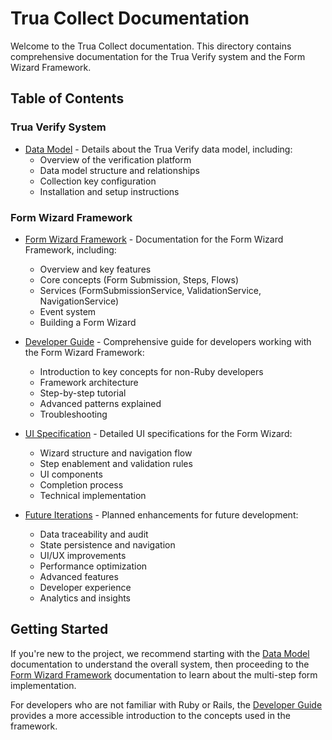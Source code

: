 # Trua Collect Documentation

Welcome to the Trua Collect documentation. This directory contains comprehensive documentation for the Trua Verify system and the Form Wizard Framework.

## Table of Contents

### Trua Verify System

- [Data Model](./data_model.md) - Details about the Trua Verify data model, including:
  - Overview of the verification platform
  - Data model structure and relationships
  - Collection key configuration
  - Installation and setup instructions

### Form Wizard Framework

- [Form Wizard Framework](./form_wizard.md) - Documentation for the Form Wizard Framework, including:
  - Overview and key features
  - Core concepts (Form Submission, Steps, Flows)
  - Services (FormSubmissionService, ValidationService, NavigationService)
  - Event system
  - Building a Form Wizard

- [Developer Guide](./DEVELOPER_GUIDE.md) - Comprehensive guide for developers working with the Form Wizard Framework:
  - Introduction to key concepts for non-Ruby developers
  - Framework architecture
  - Step-by-step tutorial
  - Advanced patterns explained
  - Troubleshooting

- [UI Specification](./UI_spec.md) - Detailed UI specifications for the Form Wizard:
  - Wizard structure and navigation flow
  - Step enablement and validation rules
  - UI components
  - Completion process
  - Technical implementation

- [Future Iterations](./FUTURE_ITERATIONS.md) - Planned enhancements for future development:
  - Data traceability and audit
  - State persistence and navigation
  - UI/UX improvements
  - Performance optimization
  - Advanced features
  - Developer experience
  - Analytics and insights

## Getting Started

If you're new to the project, we recommend starting with the [Data Model](./data_model.md) documentation to understand the overall system, then proceeding to the [Form Wizard Framework](./form_wizard.md) documentation to learn about the multi-step form implementation.

For developers who are not familiar with Ruby or Rails, the [Developer Guide](./DEVELOPER_GUIDE.md) provides a more accessible introduction to the concepts used in the framework.